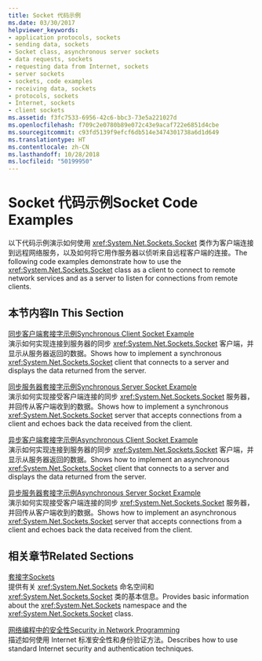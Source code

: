 ```yaml
---
title: Socket 代码示例
ms.date: 03/30/2017
helpviewer_keywords:
- application protocols, sockets
- sending data, sockets
- Socket class, asynchronous server sockets
- data requests, sockets
- requesting data from Internet, sockets
- server sockets
- sockets, code examples
- receiving data, sockets
- protocols, sockets
- Internet, sockets
- client sockets
ms.assetid: f3fc7533-6956-42c6-bbc3-73e5a221027d
ms.openlocfilehash: f709c2e0780b89e072c43e9acaf722e6851d4cbe
ms.sourcegitcommit: c93fd5139f9efcf6db514e3474301738a6d1d649
ms.translationtype: HT
ms.contentlocale: zh-CN
ms.lasthandoff: 10/28/2018
ms.locfileid: "50199950"
---
```

# <a name="socket-code-examples"></a><span data-ttu-id="2731b-102">Socket 代码示例</span><span class="sxs-lookup"><span data-stu-id="2731b-102">Socket Code Examples</span></span>
<span data-ttu-id="2731b-103">以下代码示例演示如何使用 <xref:System.Net.Sockets.Socket> 类作为客户端连接到远程网络服务，以及如何将它用作服务器以侦听来自远程客户端的连接。</span><span class="sxs-lookup"><span data-stu-id="2731b-103">The following code examples demonstrate how to use the <xref:System.Net.Sockets.Socket> class as a client to connect to remote network services and as a server to listen for connections from remote clients.</span></span>  
  
## <a name="in-this-section"></a><span data-ttu-id="2731b-104">本节内容</span><span class="sxs-lookup"><span data-stu-id="2731b-104">In This Section</span></span>  
 [<span data-ttu-id="2731b-105">同步客户端套接字示例</span><span class="sxs-lookup"><span data-stu-id="2731b-105">Synchronous Client Socket Example</span></span>](../../../docs/framework/network-programming/synchronous-client-socket-example.md)  
 <span data-ttu-id="2731b-106">演示如何实现连接到服务器的同步 <xref:System.Net.Sockets.Socket> 客户端，并显示从服务器返回的数据。</span><span class="sxs-lookup"><span data-stu-id="2731b-106">Shows how to implement a synchronous <xref:System.Net.Sockets.Socket> client that connects to a server and displays the data returned from the server.</span></span>  
  
 [<span data-ttu-id="2731b-107">同步服务器套接字示例</span><span class="sxs-lookup"><span data-stu-id="2731b-107">Synchronous Server Socket Example</span></span>](../../../docs/framework/network-programming/synchronous-server-socket-example.md)  
 <span data-ttu-id="2731b-108">演示如何实现接受客户端连接的同步 <xref:System.Net.Sockets.Socket> 服务器，并回传从客户端收到的数据。</span><span class="sxs-lookup"><span data-stu-id="2731b-108">Shows how to implement a synchronous <xref:System.Net.Sockets.Socket> server that accepts connections from a client and echoes back the data received from the client.</span></span>  
  
 [<span data-ttu-id="2731b-109">异步客户端套接字示例</span><span class="sxs-lookup"><span data-stu-id="2731b-109">Asynchronous Client Socket Example</span></span>](../../../docs/framework/network-programming/asynchronous-client-socket-example.md)  
 <span data-ttu-id="2731b-110">演示如何实现连接到服务器的同步 <xref:System.Net.Sockets.Socket> 客户端，并显示从服务器返回的数据。</span><span class="sxs-lookup"><span data-stu-id="2731b-110">Shows how to implement an asynchronous <xref:System.Net.Sockets.Socket> client that connects to a server and displays the data returned from the server.</span></span>  
  
 [<span data-ttu-id="2731b-111">异步服务器套接字示例</span><span class="sxs-lookup"><span data-stu-id="2731b-111">Asynchronous Server Socket Example</span></span>](../../../docs/framework/network-programming/asynchronous-server-socket-example.md)  
 <span data-ttu-id="2731b-112">演示如何实现接受客户端连接的同步 <xref:System.Net.Sockets.Socket> 服务器，并回传从客户端收到的数据。</span><span class="sxs-lookup"><span data-stu-id="2731b-112">Shows how to implement an asynchronous <xref:System.Net.Sockets.Socket> server that accepts connections from a client and echoes back the data received from the client.</span></span>  
  
## <a name="related-sections"></a><span data-ttu-id="2731b-113">相关章节</span><span class="sxs-lookup"><span data-stu-id="2731b-113">Related Sections</span></span>  
 [<span data-ttu-id="2731b-114">套接字</span><span class="sxs-lookup"><span data-stu-id="2731b-114">Sockets</span></span>](../../../docs/framework/network-programming/sockets.md)  
 <span data-ttu-id="2731b-115">提供有关 <xref:System.Net.Sockets> 命名空间和 <xref:System.Net.Sockets.Socket> 类的基本信息。</span><span class="sxs-lookup"><span data-stu-id="2731b-115">Provides basic information about the <xref:System.Net.Sockets> namespace and the <xref:System.Net.Sockets.Socket> class.</span></span>  
  
 [<span data-ttu-id="2731b-116">网络编程中的安全性</span><span class="sxs-lookup"><span data-stu-id="2731b-116">Security in Network Programming</span></span>](../../../docs/framework/network-programming/security-in-network-programming.md)  
 <span data-ttu-id="2731b-117">描述如何使用 Internet 标准安全性和身份验证方法。</span><span class="sxs-lookup"><span data-stu-id="2731b-117">Describes how to use standard Internet security and authentication techniques.</span></span>
